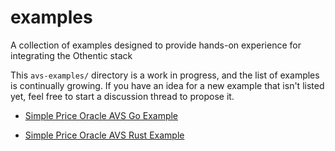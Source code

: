 # examples
A collection of examples designed to provide hands-on experience for integrating the Othentic stack

This `avs-examples/` directory is a work in progress, and the list of examples is continually growing. If you have an idea for a new example that isn't listed yet, feel free to start a discussion thread to propose it.

- [Simple Price Oracle AVS Go Example](https://github.com/Othentic-Labs/avs-examples/tree/main/simple-price-oracle-avs-go-example)

- [Simple Price Oracle AVS Rust Example](https://github.com/Othentic-Labs/avs-examples/tree/main/simple-price-oracle-avs-rust-example)
